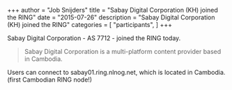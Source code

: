 +++
author = "Job Snijders"
title = "Sabay Digital Corporation (KH) joined the RING"
date = "2015-07-26"
description = "Sabay Digital Corporation (KH) joined the RING"
categories = [
    "participants",
]
+++

Sabay Digital Corporation - AS 7712 - joined the RING today.

> Sabay Digital Corporation is a multi-platform content provider based in Cambodia.

Users can connect to sabay01.ring.nlnog.net, which is located in Cambodia. (first Cambodian RING node!)

